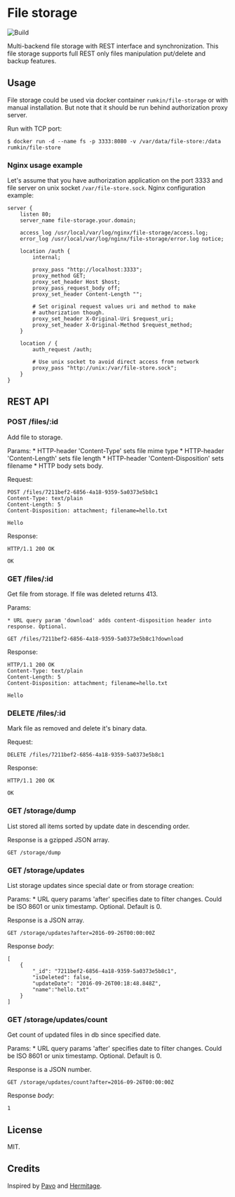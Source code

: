 # File storage

![Build](https://img.shields.io/travis/rumkin/file-storage.svg)

Multi-backend file storage with REST interface and synchronization. This file
storage supports full REST only files manipulation put/delete and backup
features.

## Usage

File storage could be used via docker container `rumkin/file-storage` or
with manual installation. But note that it should be run behind authorization
proxy server.

Run with TCP port:

```
$ docker run -d --name fs -p 3333:8080 -v /var/data/file-store:/data rumkin/file-store
```



### Nginx usage example

Let's assume that you have authorization application on the port 3333 and file
server on unix socket `/var/file-store.sock`. Nginx configuration example:

```nginx
server {
    listen 80;
    server_name file-storage.your.domain;

    access_log /usr/local/var/log/nginx/file-storage/access.log;
    error_log /usr/local/var/log/nginx/file-storage/error.log notice;

    location /auth {
        internal;

        proxy_pass "http://localhost:3333";
        proxy_method GET;
        proxy_set_header Host $host;
        proxy_pass_request_body off;
        proxy_set_header Content-Length "";

        # Set original request values uri and method to make
        # authorization though.
        proxy_set_header X-Original-Uri $request_uri;
        proxy_set_header X-Original-Method $request_method;
    }

    location / {
        auth_request /auth;

        # Use unix socket to avoid direct access from network
        proxy_pass "http://unix:/var/file-store.sock";
    }
}
```

## REST API

### POST /files/:id

Add file to storage.

Params:
    * HTTP-header 'Content-Type' sets file mime type
    * HTTP-header 'Content-Length' sets file length
    * HTTP-header 'Content-Disposition' sets filename
    * HTTP body sets body.

Request:

```
POST /files/7211bef2-6856-4a18-9359-5a0373e5b8c1
Content-Type: text/plain
Content-Length: 5
Content-Disposition: attachment; filename=hello.txt

Hello
```

Response:

```
HTTP/1.1 200 OK

OK
```

### GET /files/:id

Get file from storage. If file was deleted returns 413.

Params:

    * URL query param 'download' adds content-disposition header into response. Optional.

```
GET /files/7211bef2-6856-4a18-9359-5a0373e5b8c1?download
```

Response:
```
HTTP/1.1 200 OK
Content-Type: text/plain
Content-Length: 5
Content-Disposition: attachment; filename=hello.txt

Hello
```

### DELETE /files/:id

Mark file as removed and delete it's binary data.

Request:

```
DELETE /files/7211bef2-6856-4a18-9359-5a0373e5b8c1
```


Response:
```
HTTP/1.1 200 OK

OK
```

### GET /storage/dump

List stored all items sorted by update date in descending order.

Response is a gzipped JSON array.

```
GET /storage/dump
```

### GET /storage/updates

List storage updates since special date or from storage creation:

Params:
    * URL query params 'after' specifies date to filter changes. Could be
    ISO 8601 or unix timestamp. Optional. Default is 0.

Response is a JSON array.

```
GET /storage/updates?after=2016-09-26T00:00:00Z
```

Response _body_:
```
[
    {
        "_id": "7211bef2-6856-4a18-9359-5a0373e5b8c1",
        "isDeleted": false,
        "updateDate": "2016-09-26T00:18:48.848Z",
        "name":"hello.txt"
    }
]
```

### GET /storage/updates/count

Get count of updated files in db since specified date.

Params:
    * URL query params 'after' specifies date to filter changes. Could be
    ISO 8601 or unix timestamp. Optional. Default is 0.

Response is a JSON number.

```
GET /storage/updates/count?after=2016-09-26T00:00:00Z
```

Response _body_:
```
1
```

## License

MIT.


## Credits

Inspired by [Pavo](https://github.com/kavkaz/pavo) and [Hermitage](https://github.com/LiveTyping/hermitage-skeleton).
